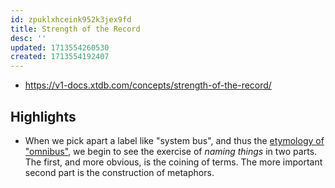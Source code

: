 ```yaml
---
id: zpuklxhceink952k3jex9fd
title: Strength of the Record
desc: ''
updated: 1713554260530
created: 1713554192407
---
```


- https://v1-docs.xtdb.com/concepts/strength-of-the-record/

## Highlights

- When we pick apart a label like "system bus", and thus the [etymology of "omnibus"](https://www.merriam-webster.com/dictionary/omnibus), we begin to see the exercise of _naming things_ in two parts. The first, and more obvious, is the coining of terms. The more important second part is the construction of metaphors.